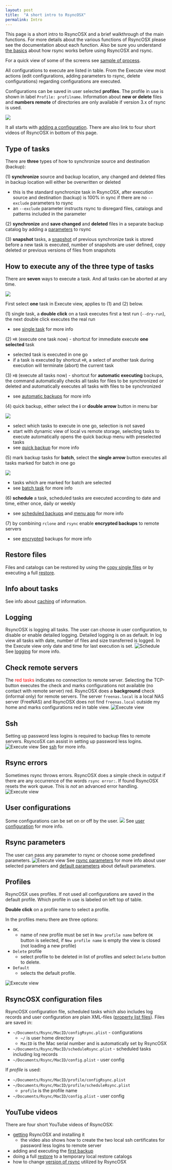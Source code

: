 ```yaml
---
layout: post
title:  "A short intro to RsyncOSX"
permalink: Intro
---
```

This page is a short intro to RsyncOSX and a brief walkthrough of the main functions. For more details about the various functions of RsyncOSX please see the documentation about each function. Also be sure you understand  [the basics](/HowtoUseRsyncOSX)  about how rsync works before using RsyncOSX and rsync.

For a quick view of some of the screens see [sample of process](/Process).

All configurations to execute are listed in table. From the Execute view most actions (edit configurations, adding parameters to rsync, delete configurations) regarding configurations are executed.

Configurations can be saved in user selected **profiles**. The profile in use is shown in label `Profile: profilname`. Information about **new or delete** files and **numbers remote** of directories are only available if version 3.x of rsync is used.

![](/images/RsyncOSX/master/mainview.png)

It all starts with [adding a configuration](/AddConfigurations). There are also link to four short videos of RsyncOSX in bottom of this page.

## Type of tasks

There are **three** types of how to synchronize source and destination (backup):

(1) **synchronize** source and backup location, any changed and deleted files in backup location will either be overwritten or deleted
  - this is the standard synchronize task in RsyncOSX, after execution source and destination (backup) is 100% in sync if there are no `--exclude` parameters to rsync
  - an `--exclude` parameter instructs rsync to disregard files, catalogs and patterns included in the parameter

(2) **synchronize** and **save changed** and **deleted** files in a separate backup catalog by adding a [parameters](/Parameters) to rsync

(3) **snapshot**  tasks, a [snapshot](/Snapshots) of previous synchronize task is stored before a new task is executed, number of snapshots are user defined, copy deleted or previous versions of files from snapshots


## How to execute any of the three type of tasks

There are **seven** ways to execute a task. And all tasks can be aborted at any time.

![](/images/RsyncOSX/master/abort.png)

First select **one** task in Execute view, applies to (1) and (2) below.

(1) single task, a **double click** on a task executes first a test run (`--dry-run`), the next double click executes the real run

- see [single task](/SingleTask) for more info

(2) `⌘R` (execute one task now) - shortcut for immediate execute **one selected** task
- selected task is executed in one go
- if a task is executed by shortcut `⌘R`, a select of another task during execution will terminate (abort) the current task

(3) `⌘B` (execute all tasks now) - shortcut for **automatic executing** backups, the command automatically checks all tasks for files to be synchronized or deleted and automatically executes all tasks with files to be synchronized

- see [automatic backups](/Automatic) for more info

(4) quick backup, either select the **i** or **double arrow** button in menu bar

![](/images/RsyncOSX/master/quickbar.png)

- select which tasks to execute in one go, selection is not saved
- start with dynamic view of local vs remote storage, selecting tasks to execute automatically opens the quick backup menu with preselected tasks
- see [quick backup](/Quickbackup) for more info

(5) mark backup tasks for **batch**, select the **single arrow** button executes all tasks marked for batch in one go

![](/images/RsyncOSX/master/batchbar.png)

- tasks which are marked for batch are selected
- see [batch task](/BatchTask) for more info

(6) **schedule** a task, scheduled tasks are executed according to date and time, either once, daily or weekly

- see [scheduled backups](/ScheduleTasks) and [menu app](/Menuapp) for more info

(7) by combining `rclone` and `rsync` enable **encrypted backups** to remote servers

- see [encrypted](/Encrypted) backups for more info

## Restore files

Files and catalogs can be restored by using the [copy single files](/CopySingleFiles) or by executing a full [restore](/Fullrestore).

## Info about tasks

See info about [caching](/Caching) of information.

## Logging

RsyncOSX is logging all tasks. The user can choose in user configuration, to disable or enable detailed logging. Detailed logging is on as default. In log view all tasks with date, number of files and size transferred is logged. In the Execute view only date and time for last execution is set.
![Schedule](/images/RsyncOSX/master/logging/log1.png)
See [logging](/Logging) for more info.

## Check remote servers

The <span style="color:red">red tasks</span> indicates no connection to remote server. Selecting the TCP-button executes the check and marks configurations not available (no contact with remote server) red. RsyncOSX does a **background** check (informal only) for remote servers. The server `freenas.local` is a local NAS server (FreeNAS) and RsyncOSX does not find `freenas.local` outside my home and marks configurations red in table view.
![Execute view](/images/RsyncOSX/master/main1.png)

## Ssh

Setting up password less logins is required to backup files to remote servers. RsyncoSX can assist in setting up password less logins.
![Execute view](/images/RsyncOSX/master/ssh/ssh.png)
See [ssh](/ssh) for more info.

## Rsync errors

Sometimes rsync throws errors. RsyncOSX does a simple check in output if there are any occurrence of the words `rsync error:`. If found RsyncOSX resets the work queue. This is *not* an advanced error handling.
![Execute view](/images/RsyncOSX/master/error.png)

## User configurations

Some configurations can be set on or off by the user.
![](/images/RsyncOSX/master/userconfig/user.png)
See [user configuration](/UserConfiguration) for more info.

## Rsync parameters

The user can pass any parameter to rsync or choose some predefined parameters.
![Execute view](/images/RsyncOSX/master/rsyncparameters.png)
See [rsync parameters](/Parameters) for more info about user selected parameters and [default parameters](/RsyncParameters) about default parameters.

## Profiles

RsyncOSX uses profiles. If not used all configurations are saved in the default profile. Which profile in use is labeled on left top of table.

**Double click** on a profile name to select a profile.

In the profiles menu there are three options:

- `OK`.
  - name of new profile must be set in `New profile name` before `OK` button is selected, if `New profile name` is empty the view is closed (not loading a new profile)
- `Delete` profile
  - select profile to be deleted in list of profiles and select `Delete` button to delete.
- `Default`
  - selects the default profile.

![Execute view](/images/RsyncOSX/master/profile.png)

## RsyncOSX configuration files

RsyncOSX configuration file, scheduled tasks which also includes log records and user configuration are plain XML-files ([property list files](https://en.wikipedia.org/wiki/Property_list)). Files are saved in:

- `~/Documents/Rsync/MacID/configRsync.plist` - configurations
  - `~/` is user home directory
  - `MacID` is the Mac serial number and is automatically set by RsyncOSX
- `~/Documents/Rsync/MacID/scheduleRsync.plist` - scheduled tasks including log records
- `~/Documents/Rsync/MacID/config.plist` - user config

If _profile_ is used:

- `~/Documents/Rsync/MacID/profile/configRsync.plist`
- `~/Documents/Rsync/MacID/profile/scheduleRsync.plist`
  - `profile` is the profile name
- `~/Documents/Rsync/MacID/config.plist` - user config

## YouTube videos

There are four short YouTube videos of RsyncOSX:

- [getting](https://youtu.be/MrT8NzdF9dE) RsyncOSX and installing it
  - the video also shows how to create the two local ssh certificates for password less logins to remote server
- adding and executing the [first backup](https://youtu.be/8oe1lKgiDx8)
- doing a full [restore](https://youtu.be/-R6n_8fl6Ls) to a temporary local restore catalogs
- how to change [version of rsync](https://youtu.be/mVFL25-lo6Y) utilized by RsyncOSX

